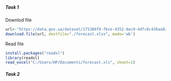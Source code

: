 
##### Task 1

Downlod file

```r
url<-"https://data.gov.ua/dataset/175386f8-fbce-4352-8ec9-44fc8c436aa9/resource/e58e005a-c448-4d97-9d45-813f05b1d737/download/nabir-2020-2022-roki.xls"
download.file(url, destfile="./forecast.xlsx", mode='wb')
```

Read file

```r
install.packages("readxl")
library(readxl)
read_excel("C:/Users/HP/Documents/forecast.xls", sheet=1)
```

##### Task 2
